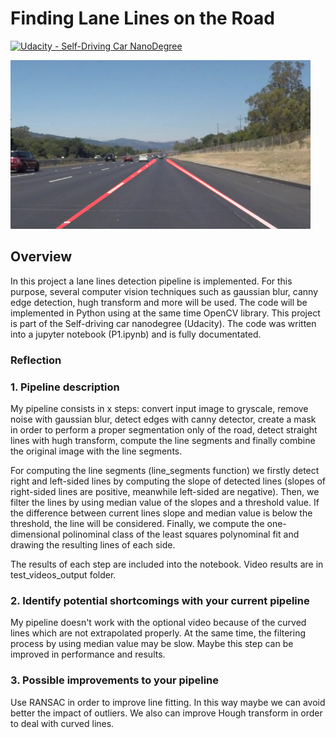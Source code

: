 # **Finding Lane Lines on the Road** 
[![Udacity - Self-Driving Car NanoDegree](https://s3.amazonaws.com/udacity-sdc/github/shield-carnd.svg)](http://www.udacity.com/drive)

<img src="examples/laneLines_thirdPass.jpg" width="480" alt="Combined Image" />

Overview
---

In this project a lane lines detection pipeline is implemented. For this purpose, several computer vision techniques such as gaussian blur, canny edge detection, hugh transform and more will be used. The code will be implemented in Python using at the same time OpenCV library. This project is part of the Self-driving car nanodegree (Udacity). The code was written into a jupyter notebook (P1.ipynb) and is fully documentated. 

### Reflection

### 1. Pipeline description

My pipeline consists in x steps: convert input image to gryscale, remove noise with gaussian blur, detect edges with canny detector, create a mask in order to perform a proper segmentation only of the road, detect straight lines with hugh transform, compute the line segments and finally combine the original image with the line segments. 

For computing the line segments (line_segments function) we firstly detect right and left-sided lines by computing the slope of detected lines (slopes of right-sided lines are positive, meanwhile left-sided are negative). Then, we filter the lines by using median value of the slopes and a threshold value. If the difference between current lines slope and median value is below the threshold, the line will be considered. Finally, we compute the one-dimensional polinominal class of the least squares polynominal fit and drawing the resulting lines of each side.

The results of each step are included into the notebook. 
Video results are in test_videos_output folder.



### 2. Identify potential shortcomings with your current pipeline

My pipeline doesn't work with the optional video because of the curved lines which are not extrapolated properly. At the same time, the filtering process by using median value may be slow. Maybe this step can be improved in performance and results. 

### 3. Possible improvements to your pipeline

Use RANSAC in order to improve line fitting. In this way maybe we can avoid better the impact of outliers. We also can improve Hough transform in order to deal with curved lines.
